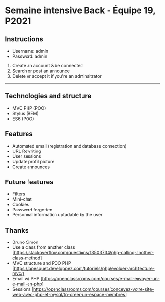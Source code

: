 # Semaine intensive Back - Équipe 19, P2021

## Instructions

- Username: admin
- Password: admin

1. Create an account & be connected
2. Search or post an announce
3. Delete or accept it if you're an adminsitrator

___

## Technologies and structure
- MVC PHP (POO)
- Stylus (BEM)
- ES6 (POO)

## Features
- Automated email (registration and database connection)
- URL Rewriting
- User sessions
- Update profil picture
- Create announces 

## Future features
- Filters
- Mini-chat
- Cookies
- Password forgotten
- Personnal information uptadable by the user

## Thanks
- Bruno Simon
- Use a class from another class [https://stackoverflow.com/questions/13503734/php-calling-another-class-method]
- MVC structure and POO PHP [https://bpesquet.developpez.com/tutoriels/php/evoluer-architecture-mvc/]
- Email w/ PHP [https://openclassrooms.com/courses/e-mail-envoyer-un-e-mail-en-php]
- Sessions [https://openclassrooms.com/courses/concevez-votre-site-web-avec-php-et-mysql/tp-creer-un-espace-membres]